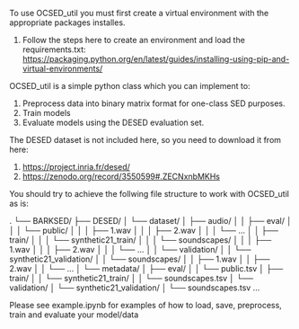 To use OCSED_util you must first create a virtual environment with the appropriate packages installes.
1. Follow the steps here to create an environment and load the requirements.txt: 
https://packaging.python.org/en/latest/guides/installing-using-pip-and-virtual-environments/

OCSED_util is a simple python class which you can implement to:
 1. Preprocess data into binary matrix format for one-class SED purposes.
 2. Train models
 3. Evaluate models using the DESED evaluation set.

The DESED dataset is not included here, so you need to download it from here: 
1. https://project.inria.fr/desed/
2. https://zenodo.org/record/3550599#.ZECNxnbMKHs	

You should try to achieve the follwing file structure to work with OCSED_util as is:

.
└── BARKSED/
    ├── DESED/
    │   └── dataset/
    │       ├── audio/
    │       │   ├── eval/
    │       │   │   └── public/
    │       │   │       ├── 1.wav
    │       │   │       ├── 2.wav
    │       │   │       └── ...
    │       │   ├── train/
    │       │   │   └── synthetic21_train/
    │       │   │       └── soundscapes/
    │       │   │           ├── 1.wav
    │       │   │           ├── 2.wav
    │       │   │           └── ...
    │       │   └── validation/
    │       │       └── synthetic21_validation/
    │       │           └── soundscapes/
    │       │               ├── 1.wav
    │       │               ├── 2.wav
    │       │               └── ...
    │       └── metadata/
    │           ├── eval/
    │           │   └── public.tsv
    │           ├── train/
    │           │   └── synthetic21_train/
    │           │       └── soundscapes.tsv
    │           └── validation/
    │               └── synthetic21_validation/
    │                   └── soundscapes.tsv
    ...


Please see example.ipynb for examples of how to load, save, preprocess, train and evaluate your model/data
